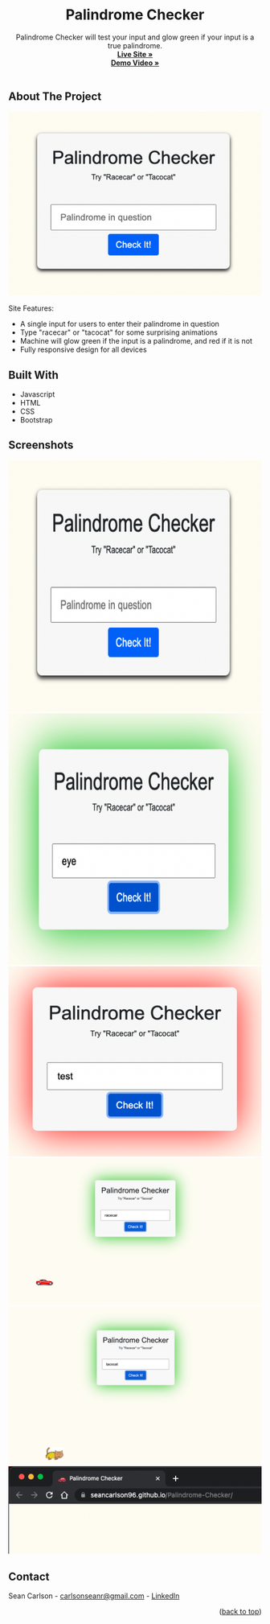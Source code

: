 <div id="top"></div>
<div align="center">

  <h1 align="center">Palindrome Checker</h1>

  <p align="center">
    Palindrome Checker will test your input and glow green if your input is a true palindrome.
    <br />
    <a href="https://seancarlson96.github.io/Palindrome-Checker/" target="_blank"><strong>Live Site »</strong></a><br />
    <a href="" target="_blank"><strong>Demo Video »</strong></a>
    <br />
    <br />
  </p>
</div>

## About The Project

<img src="README.screenshots/PCSS1.png" alt="">

Site Features:
* A single input for users to enter their palindrome in question
* Type "racecar" or "tacocat" for some surprising animations
* Machine will glow green if the input is a palindrome, and red if it is not
* Fully responsive design for all devices

## Built With

* Javascript
* HTML
* CSS
* Bootstrap

## Screenshots

<div display="flex">
  <img src="README.screenshots/PCSS1.png" alt="" height="500">
  <img src="README.screenshots/PCSS2.png" alt="" height="500">
  <img src="README.screenshots/PCSS3.png" alt="">
  <img src="README.screenshots/PCSScar.png" alt="">
  <img src="README.screenshots/PCSScat.png" alt="">
  <img src="README.screenshots/PCSS6.png" alt="">
</div>

<!-- CONTACT -->
## Contact

Sean Carlson - carlsonseanr@gmail.com - <a href="https://www.linkedin.com/in/sean-carlson-5954b5161" target="_blank">LinkedIn</a>

<p align="right">(<a href="#top">back to top</a>)</p>
